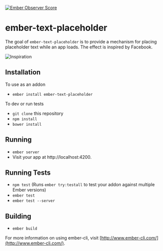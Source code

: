 [![Ember Observer Score](https://emberobserver.com/badges/ember-text-placeholder.svg)](https://emberobserver.com/addons/ember-text-placeholder)

# ember-text-placeholder

The goal of `ember-text-placeholder` is to provide a mechanism for placing placeholder text while an app loads. The effect is inspired by Facebook.

![Inspiration](http://i.imgur.com/ohxK0Gu.png)

## Installation

To use as an addon

* `ember install ember-text-placeholder`

To dev or run tests

* `git clone` this repository
* `npm install`
* `bower install`

## Running

* `ember server`
* Visit your app at http://localhost:4200.

## Running Tests

* `npm test` (Runs `ember try:testall` to test your addon against multiple Ember versions)
* `ember test`
* `ember test --server`

## Building

* `ember build`

For more information on using ember-cli, visit [http://www.ember-cli.com/](http://www.ember-cli.com/).
